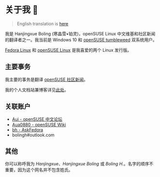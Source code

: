 # 关于我 👋

>English translation is [here](./README-EN.md)

我是 Hanjingxue Boling (寒晶雪•铂灵)，openSUSE Linux 中文维基和社区新闻的翻译者之一。我当前是 Windows 10 和 [openSUSE tumbleweed](https://www.opensuse.org/#Tumbleweed) 双系统用户。

[Fedora Linux](https://getfedora.org/) 和 [openSUSE Linux](https://www.opensuse.org/) 是我喜爱的两个 Linux 发行版。

## 主要事务

我主要的事务是翻译 [openSUSE 社区新闻](https://suse.org.cn/)。

我的个人文档站兼博客详见[此处](https://hanjingxue-boling.github.io/Whiteboard/)。

## 关联账户

- [Aui - openSUSE 中文论坛](https://forum.suse.org.cn/u/aui/summary)
- [Aua0880 - openSUSE Wiki](https://zh.opensuse.org/User:Aua0880)
- [bh - AskFedora](https://ask.fedoraproject.org/u/bh)
- bolingh#outlook.com

## 其他

你可以称呼我为 *Hanjingxue*、*Hanjingxue Boling* 或 *Boling H.*。名字的顺序不重要，因为这个网名并不包含姓氏。
